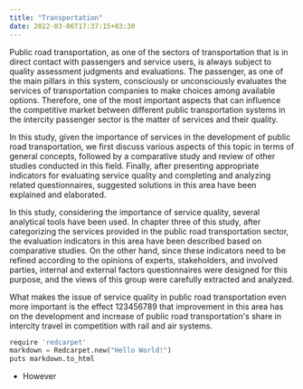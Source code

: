 ```yaml
---
title: "Transportation"
date: 2022-03-06T17:37:15+03:30
---
```

Public road transportation, as one of the sectors of transportation that is in direct contact with passengers and service users, is always subject to quality assessment judgments and evaluations. The passenger, as one of the main pillars in this system, consciously or unconsciously evaluates the services of transportation companies to make choices among available options. Therefore, one of the most important aspects that can influence the competitive market between different public transportation systems in the intercity passenger sector is the matter of services and their quality.

In this study, given the importance of services in the development of public road transportation, we first discuss various aspects of this topic in terms of general concepts, followed by a comparative study and review of other studies conducted in this field. Finally, after presenting appropriate indicators for evaluating service quality and completing and analyzing related questionnaires, suggested solutions in this area have been explained and elaborated.

In this study, considering the importance of service quality, several analytical tools have been used. In chapter three of this study, after categorizing the services provided in the public road transportation sector, the evaluation indicators in this area have been described based on comparative studies. On the other hand, since these indicators need to be refined according to the opinions of experts, stakeholders, and involved parties, internal and external factors questionnaires were designed for this purpose, and the views of this group were carefully extracted and analyzed.

What makes the issue of service quality in public road transportation even more important is the effect 123456789 that improvement in this area has on the development and increase of public road transportation's share in intercity travel in competition with rail and air systems.

```python
require 'redcarpet'
markdown = Redcarpet.new("Hello World!")
puts markdown.to_html
```
* However
